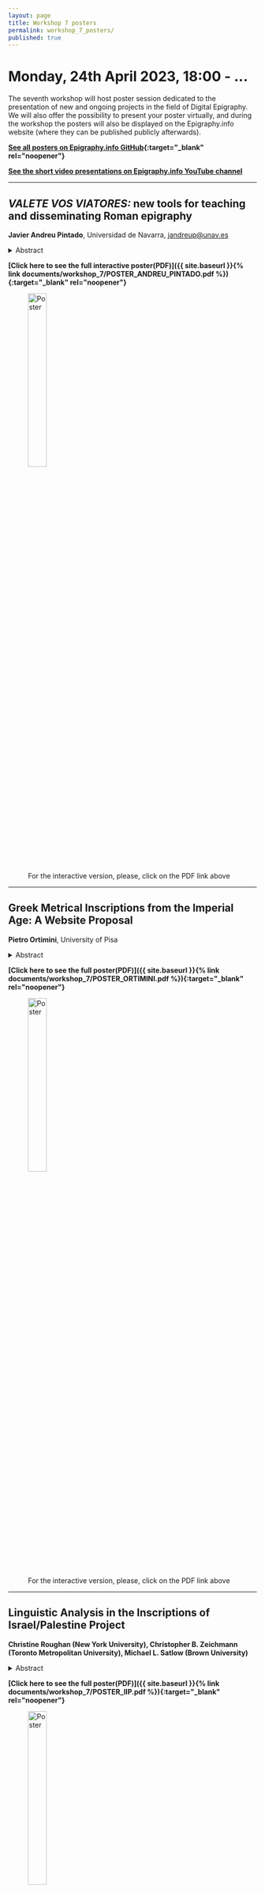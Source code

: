 ```yaml
---
layout: page
title: Workshop 7 posters
permalink: workshop_7_posters/
published: true
---
```



# Monday, 24th April 2023, 18:00 - ...

The seventh workshop will host poster session dedicated to the presentation of new and ongoing projects in the field of Digital Epigraphy. We will also offer the possibility to present your poster virtually, and during the workshop the posters will also be displayed on the Epigraphy.info website (where they can be published publicly afterwards).

**[See all posters on Epigraphy.info GitHub](https://github.com/epigraphy-info/epigraphy-info/tree/main/documents/workshop_7/){:target="_blank" rel="noopener"}** 

**[See the short video presentations on Epigraphy.info YouTube channel](https://www.youtube.com/@EpigraphyInfo)**

---


## *VALETE VOS VIATORES:* new tools for teaching and disseminating Roman epigraphy

**Javier Andreu Pintado**, Universidad de Navarra, jandreup@unav.es

<details markdown="1">
<summary>Abstract</summary>

As was presented in the last [Epigraphy.info workshop](https://epigraphy.info/documents/workshop_6/P5_AndreuPintado_VALETE_VIATORES.pdf), in the last two years, a consortium created by several European Universities, with the financial support of Creative Europe, has developed a project, Valete vos viatores: travelling through Latin inscriptions across the Roman Empire with an essential focus: to develop new tools and supports that contribute to highlight the role played by inscriptions in the Roman world and to use these tools as material supports for new forms of university teaching in Roman Epigraphy, among them, a large virtual repository of digitialized inscriptions, a video game, a documentary serie of four chapters explaining main goals on research in Roman Epigraphy and an open access final publication. The poster will present some of these supports as well as the website created for this purpose in case it is useful for teachers of Roman Epigraphy around the world.

*Further information: [https://www.unav.edu/web/valete-vos-viatores](https://www.unav.edu/web/valete-vos-viatores)*

</details>

**[Click here to see the full interactive poster(PDF)]({{ site.baseurl }}{% link documents/workshop_7/POSTER_ANDREU_PINTADO.pdf %}){:target="_blank" rel="noopener"}**

<figure>
<img src='{{site.baseurl}}/documents/workshop_7/POSTER_ANDREU_PINTADO.png' style="height:30%;" alt="Poster" align="middle" >
<figcaption>For the interactive version, please, click on the PDF link above</figcaption>
</figure>

---

## Greek Metrical Inscriptions from the Imperial Age: A Website Proposal

**Pietro Ortimini**, University of Pisa

<details markdown="1">
<summary>Abstract</summary>

A rich production of Greek epigraphic poetry flourished during the Imperial Age. A corpus of about 1700 Greek metrical inscriptions exhibits significant diversity in the geographical, socio-historical, archaeological contexts, and the literary aspects. As a part of my PhD research project, I am redefining the corpus by adding inscriptions not included in the current editions. Moreover, I am collecting the data relating to the geographical, socio-historical, archaeological contexts and the literary aspects for each inscription.

Over the next few years, I aspire to create a website where the inscriptions of the corpus are fully accessible as a single collection. The inscriptions will be placed on an interactive map, with references to the editions. The data relating to the socio-historical contexts and the literary aspects will be displayed for each inscription. The data are the following: the place of discovery, the epigraphic support, the date, the author, the clients and recipients, the literary genre, the length of the text, the type of meter. It will be also possible to carry out cross-searches thanks to a search index. The intention is to develop the website using Python and the Django web framework. The website will be HTML based, employ semantic markup based on XML, and include external links to the other epigraphy related websites. There are also plans to expand the database to include Greek metrical inscriptions from Late Antiquity (4th -6th century AD).

</details>


**[Click here to see the full poster(PDF)]({{ site.baseurl }}{% link documents/workshop_7/POSTER_ORTIMINI.pdf %}){:target="_blank" rel="noopener"}**

<figure>
<img src='{{site.baseurl}}/documents/workshop_7/POSTER_ORTIMINI.png' style="height:30%;" alt="Poster" align="middle" >
<figcaption>For the interactive version, please, click on the PDF link above</figcaption>
</figure>


---

## Linguistic Analysis in the **Inscriptions of Israel/Palestine** Project

**Christine Roughan (New York University), Christopher B. Zeichmann (Toronto Metropolitan University), Michael L. Satlow (Brown University)**

<details markdown="1">
<summary>Abstract</summary>

The Inscriptions of Israel/Palestine (IIP) project presents a digital corpus of inscriptions from Israel and Palestine dating between the sixth century BCE and the seventh century CE. As of April 2023, this corpus includes 5,282 inscriptions encoded in EpiDoc-compliant XML, an example of which can be seen in the XML excerpt to the right. Four languages comprise the bulk of the corpus: 2,941 of these inscriptions contain Greek, 1,739 contain Aramaic, 457 contain Hebrew, and 262 contain Latin. Other languages (Phoenician, Classical Armenian, Syriac, Arabic, and Georgian) are represented in smaller amounts.

</details>

**[Click here to see the full poster(PDF)]({{ site.baseurl }}{% link documents/workshop_7/POSTER_IIP.pdf %}){:target="_blank" rel="noopener"}**

<figure>
<img src='{{site.baseurl}}/documents/workshop_7/POSTER_IIP.png' style="height:30%;" alt="Poster" align="middle" >
<figcaption>For the interactive version, please, click on the PDF link above</figcaption>
</figure>


<iframe width="100%" height="315" src="https://www.youtube.com/embed/kge6s0VeyfE" title="Linguistic Analysis in the **Inscriptions of Israel/Palestine** Project" frameborder="0" allow="accelerometer; autoplay; clipboard-write; encrypted-media; gyroscope; picture-in-picture; web-share" allowfullscreen></iframe>

---


## When epigraphy meets linguistics. The semantic annotation of modality in the Latin inscriptions of the Republican age.

**Francesca Dell’Oro, Helena Bermúdez Sabel, Pauline Jacsont**

<details markdown="1">
<summary>Abstract</summary>

Modality – i.e., the expression of the notions of necessity, possibility and volition in a language – is today a thriving research field in linguistics. The WoPoss corpus is being set up and annotated with the goal of investigating modality in the history of the Latin language through literary and documentary texts. This poster outlines the new release of the WoPoss corpus, including now 74 inscriptions. This recent achievement crucially enriches the WoPoss corpus and complies with its aim of being a representative corpus in terms of sociolinguistic variables. Moreover, it enhances epigraphic research, by providing a fine-grained semantic analysis which is still rare even on literary texts.

In the poster we outline the whole pipeline along with the sequence of necessary file conversions, including the selection of the relevant Republican inscriptions to be (added and) retrieved from the EDR database, the automatic annotation of the files using the Stanza library for Python (adding lemmas, parts of speech, morphosyntactic description, and syntactic dependencies), the manual semantic annotation, the validation of the final files against the WoPoss project’s schemas and how the corpus can be accessed through the dedicated interface https://woposs.unine.ch/search. 

Acknowledgements: This new release is the result of a close cooperation between the Epigraphic Database Rome project and the SNSF-funded project A World of Possibilities (PI: Francesca Dell’Oro). It was made possible by an EAGLE-IDEA bursary granted to Mrs. Pauline Jacsont.

</details>

**[Click here to see the full poster(PDF)]({{ site.baseurl }}{% link documents/workshop_7/POSTER_WOPOSS.pdf %}){:target="_blank" rel="noopener"}**

<figure>
<img src='{{site.baseurl}}/documents/workshop_7/POSTER_WOPOSS.png' style="height:30%;" alt="Poster" align="middle" >
<figcaption>For the interactive version, please, click on the PDF link above</figcaption>
</figure>

<iframe width="100%" height="315" src="https://www.youtube.com/embed/Oh5zsnVyQLc" title="When epigraphy meets linguistics" frameborder="0" allow="accelerometer; autoplay; clipboard-write; encrypted-media; gyroscope; picture-in-picture; web-share" allowfullscreen></iframe>

---

## EpiSearch. Epigraphic Manuscripts and Digital Humanities.

**Tatiana Tommasi**

<details markdown="1">
<summary>Abstract:</summary>

EpiSearch is a collaborative pilot project that explores the possibilities offered by technologies deployed in the field of the Digital Humanities to recover the data found in the so-called epigraphic manuscripts and to link them to the main online epigraphic databases existing today (EDR, EDH, EDCS, PHI). Epigraphic manuscripts, consisting of handwritten transcriptions made by erudites in post-classical times, are of fundamental value because they preserve the only record for textual sources that have not survived in their physical form. Despite their importance, epigraphic manuscripts have seldom received sufficient scholarly attention; moreover, until now they have never been studied through a digital approach. The EpiSearch project aims at bridging this gap.

To reach this goal the EpiSearch team is working on a case study: an epigraphic manuscript written in Venice in the early 1700s by a local antiquarian, Giovanni Antonio Astori. This study is intended as a proof of concept, in view of a future large-scale and collaborative research plan. 
The project has so far included three main steps.

The first one explores the possibilities offered by Handwritten Text Recognition (HTR) to study epigraphic manuscripts.
The second encompasses designing an integrated system, created by collecting data from the main online epigraphic databases; this will give us the possibility to match the inscriptions that are transcribed in the manuscript with their edition in digital resources.
The last step will produce a digital application to browse a visually annotated version of the manuscript with hyperlinks to the online epigraphic databases for connecting the transcriptions of inscriptions with their current digital editions.

The EpiSearch team includes Federico Boschetti: Institute for Computational Linguistics “A. Zampolli” – National Research Council of Italy (CNR-ILC), Pisa / Venice Centre for Digital and Public Humanities (VeDPH), Ca’ Foscari University of Venice; Lorenzo Calvelli, PI: Department of Humanities and VeDPH, Ca’ Foscari University of Venice; Franz Fischer: Department of Humanities and VeDPH, Ca’ Foscari University of Venice; Daniele Fusi: VeDPH, Ca’ Foscari University of Venice; Silvia Orlandi: Sapienza University of Rome; Thea Sommerschield: Department of Humanities, Ca’ Foscari University of Venice; Tatiana Tommasi: Department of Humanities, Ca’ Foscari University of Venice.

</details>

**[Click here to see the full poster(PDF)]({{ site.baseurl }}{% link documents/workshop_7/POSTER_TOMASSI.pdf %}){:target="_blank" rel="noopener"}**

<figure>
<img src='{{site.baseurl}}/documents/workshop_7/POSTER_TOMASSI.png' style="height:30%;" alt="Poster" align="middle" >
<figcaption>For the full version, please, click on the PDF link above</figcaption>
</figure>

---

## EpiDoc to CIDOC CRM alignment. Towards a semantic integration of epigraphic information

**Francesca Murano & Achille Felicetti**

<details markdown="1">
<summary>Abstract:</summary>

The poster presents the definition of the mapping between the EpiDoc encoding schema and CIDOC CRM, the most relevant ontology in the field of Cultural Heritage, provided by the ItAnt project.

The project "Languages and Cultures of Ancient Italy. Historical Linguistics and Digital Models" aims to investigate the languages of Ancient Italy by combining the traditional methods, proper to historical linguistics, with methods and technologies proper to the Digital Humanities.

The languages of ancient Italy are documented almost exclusively in epigraphic texts and the creation of the first digital archive of their documentation according to the TEI/EpiDoc Guidelines is one of the main objectives of the project.

In order to foster future interoperability and integration with other external datasets, a paramount concern of the project, we are mapping the EpiDoc schema to the CIDOC CRM ontology, in particular to its CRMtex extension, an ontological model developed to support the study of ancient documents by identifying relevant textual entities and by modelling the scientific process related to their investigation and features.
CRMtex defines classes and properties for describing a handwritten text in all its aspects, from its creation in the past, down to its present conservation, investigation and study by scholars, including its transcription, translation, interpretation and publication. 

The full compatibility of CRMtex with the CIDOC CRM ontology and its extensions ensures persistent interoperability of data encoded by means of its entities with other semantic information produced in Cultural Heritage and Digital Humanities.

</details>

**[Click here to see the full poster(PDF)]({{ site.baseurl }}{% link documents/workshop_7/POSTER_MURANO_FELICETTI.pdf %}){:target="_blank" rel="noopener"}**

<figure>
<img src='{{site.baseurl}}/documents/workshop_7/POSTER_MURANO_FELICETTI.png' style="height:30%;" alt="Poster" align="middle" >
<figcaption>For the full version, please, click on the PDF link above</figcaption>
</figure>

---

## Digitization of the inscriptions on the monuments of Armenian cultural heritage in Nagorno-Karabakh region

**Tamrazyan Hamest**

<details markdown="1">
<summary>Abstract</summary>

As part of a series of actions coordinated by the École Polytechnique Fédérale de Lausanne, the Digital Humanities Institute is currently prototyping methods to offer rapid deployment of DH technology in situations of crisis when a good network of local partners can be identified and coordinated. So far, we have collected, systematized and digitized more than two hundred inscriptions from the Nagorno-Karabakh region. By documenting, digitizing and annotating these inscriptions we strive to create a single readily searchable database of Armenian inscriptions of Nagorno-Karabakh complete with the essential information about them. However, the resources and methods of Digital Epigraphy have not yet been applied to Armenian inscriptions properly. 

This project will be one of the first steps in this direction. It will help to point out the methodological issues which are specific to the application of information technologies to Armenian epigraphy. We assume that the computational approach is going to change the way Armenian epigraphy is studied, to the extent of renovating the discipline on the basis of new, unexplored questions.

</details>

**[Click here to see the full poster(PDF)]({{ site.baseurl }}{% link documents/workshop_7/POSTER_TAMRAZYAN.pdf %}){:target="_blank" rel="noopener"}**

<figure>
<img src='{{site.baseurl}}/documents/workshop_7/POSTER_TAMRAZYAN.png' style="height:30%;" alt="Poster" align="middle" >
<figcaption>For the interactive version, please, click on the PDF link above</figcaption>
</figure>

---

## Digital epigraphy and social media for master students: the example of Linear B tablets

**Elena Duce Pastor**

<details markdown="1">
<summary>Abstract</summary>

In this poster, I will present a project I am developing for the academic year 2022-2023 for master students in Antiquity. Concretely, in the subject “The Aegean in the bronze age: Minoans and Mycenaeans”. Students must study one Tablet in lineal B using online databases for bibliography and DAMOS database, which implies learning skills about digital epigraphy. Finally, they have to present their results in a Twitter file related to an official account (Antiquity from the University).

This Project implies the acquisition of digital humanities skills by students and the spread of this info to the general public. I try to teach them not only to be users of digital epigraphy but also to take into account public History.

</details>

**[Click here to see the full poster(PDF)]({{ site.baseurl }}{% link documents/workshop_7/POSTER_DUCE_PASTOR.pdf %}){:target="_blank" rel="noopener"}**

<figure>
<img src='{{site.baseurl}}/documents/workshop_7/POSTER_DUCE_PASTOR.png' style="height:30%;" alt="Poster" align="middle" >
<figcaption>For the interactive version, please, click on the PDF link above</figcaption>
</figure>

---

## AGILe: the First Dedicated Lemmatizer for Ancient Greek Inscriptions 

**Evelien de Graaf, Silvia Stopponi, Jasper Bos, Saskia Peels-Matthey, Malvina Nissim**

<details markdown="1">
<summary>Abstract</summary>

Lemmatization (i.e. linking word forms to their lemmata) of Ancient Greek corpora is of key importance. Lemmatized texts allow for more advanced analyses, for example to easier retrieve (co)-occurrences  and collocations, since it is possible to find all inflected forms of the same lemma with only one search. Despite these advantages, most corpora of Ancient Greek inscriptions have not been lemmatized yet. To remedy this problem, we present **an automatic lemmatizer dedicated to inscriptions**, which can  achieve up to 85% accuracy. 
We first tested the performance of three available lemmatizers for ancient Greek, GLEM (Bary et al., 2017), the CLTK lemmatizer (Burns, 2020) and the UDPipe lemmatizer (Straka, 2019) on ancient Greek inscriptions. For evaluation, we used a manually lemmatized corpus, the *Collection of Greek Ritual Norms* project (Carbon et al., 2016), and compared the suggestions of these lemmatizers to the manually entered “gold” lemmata. Although reported performance of the lemmatizers on literary texts is around 90%, they perform worse (av. 46% correctness) on the CGRN, since they have been trained on, and are thus successful for literary texts, while epigraphical corpora come with specific challenges, notably,  large (dialectal) variation and spelling mistakes. 

We then created an automatic lemmatizer for inscriptions (called [AGILe](AGILe)), learning directly from epigraphic material, thanks to recent advances in machine learning. Specifically, we trained the Stanza lemmatizer (Qi et al., 2020) on the CGRN, to obtain a lemmatizer tailored to epigraphy. We were able  to increase the performance of automatic lemmatization, achieving almost 85% accuracy.

**Bibliography**

Bary, C., Berck, P., Hendrickx, I. (2017), *A Memory-based Lemmatizer for Ancient Greek, in Proceedings of the 2nd International Conference on Digital Access to Textual Cultural Heritage*, 91– 95.

Johnson, K. P., Burns, P. J., Stewart, J., Cook, T., Besnier, C., Mattingly, W. J. B. (2021), *The  Classical Language Toolkit: An NLP Framework for Pre-Modern Languages, in Proceedings of  the 59th Annual Meeting of the Association for Computational Linguistics and the 11th  International Joint Conference on Natural Language Processing: System Demonstrations*, 20- 29. 

Carbon, J-M., Peels, S., Pirenne-Delforge, V. (2016), *A Collection of Greek Ritual Norms (CGRN)*,  <http://cgrn.ulg.ac.be/>. 

Straka, M., Straková, J., Hajič, J. (2019), *Evaluating Contextualized Embeddings on 54 Languages in POS Tagging, Lemmatization and Dependency Parsing, ArXiv.Org Computing Research  Repository*, <https://arxiv.org/abs/1908.07448>.

Qi, P., Zhang, Y., Zhang, Y., Bolton, J., and Manning, C. D. (2020). *Stanza: A Python natural language processing toolkit for many human languages, in Proceedings of the 58th Annual
Meeting of the Association for Computational Linguistics: System Demonstrations.*

</details>

**[Click here to see the full poster(PDF)]({{ site.baseurl }}{% link documents/workshop_7/POSTER_AGILE.pdf %}){:target="_blank" rel="noopener"}**

<figure>
<img src='{{site.baseurl}}/documents/workshop_7/POSTER_AGILE.png' style="height:30%;" alt="Poster" align="middle" >
<figcaption>For the interactive version, please, click on the PDF link above</figcaption>
</figure>

---

## Behind the scenes of the MAPPOLA Database

**Chiara Cenati, Alexander Gangoly, Victoria González Berdús, Peter Kruschwitz, Denisa Murzea, Rainer Simon, Paul Strobach, Mirko Tasso*

<details markdown="1">
<summary>Abstract</summary>

At the V Epigraphy.info workshop in 2020 we presented the idea of an open-access platform  for the ERC-funded project MAPPOLA (Mapping out the poetic landscape(s) of the Roman  empire) displaying the circa 4000 Latin and Greek verse inscriptions produced in the Roman  world on an interactive map, according to various descriptors which include chronology, type  of inscription, prosopographical features, language, etc. Now, almost three years later, we would like to show to the Digital Epigraphy community the  progress we have made in the programming of the database and the technology we have  adopted. 

The database application is programmed in Python using the Flask framework. It loads and  stores data from a relational database (MySQL) which we have given a specifically designed  schema that fits our needs. We have used Eagle Vocabularies as far as possible and we have  adapted them when necessary. For the bibliography we have set up a Zotero library which will  be also extra referenced in the database. EpiDoc is used for the transcription of the epigraphic  texts. For basic tags the Patrimonium EpiDoc converter has been implemented. Different  visualizations of the diplomatic and interpretive transcription as well as the display of verse  division have been obtained in EpiDoc. 

Users will be able to display and filter the results of their search both as a list and on an  interactive map which has been implemented. The technical basis for the map is MapLibre, an  Open Source map library. Users will be able to switch between two different background layers,  a present-day map based on OpenStreetMap data from the MapTiler hosting service, and the  Digital Atlas of the Roman Empire map from the University of Gothenburg.

</details>

**[Click here to see the full poster(PDF)]({{ site.baseurl }}{% link documents/workshop_7/POSTER_MAPPOLA.pdf %}){:target="_blank" rel="noopener"}**

<figure>
<img src='{{site.baseurl}}/documents/workshop_7/POSTER_MAPPOLA.png' style="height:30%;" alt="Poster" align="middle" >
<figcaption>For the interactive version, please, click on the PDF link above</figcaption>
</figure>

---

**If you have any questions, please do not hesitate to contact the Epigraphy.info committee ([info@epigraphy.info](mailto:info@epigraphy.info)).**

<!-- 
POSTER TEMPLATE

## Poster X - Title

**Author**, Affiliation

*Abstract:*

Provide text

**[Click here to see the full Poster 1 (PDF)]({{ site.baseurl }}{% link documents/workshop_7/POSTER_ANDREU_PINTADO.pdf %}){:target="_blank" rel="noopener"}**


*Project link: [https://LINK](https://LINK


Or [Download Poster 1 as PPTX]({{ site.baseurl }}{% link documents/workshop_7/POSTER_ANDREU_PINTADO.pdf %}){:target="_blank" rel="noopener"}



<figure>
<img src='{{site.baseurl}}/documents/workshop_7/POSTER_ANDREU_PINTADO.pdf' style="width:100%;" alt="Poster 1" align="middle" >
<figcaption>Poster preview</figcaption>
</figure>

---

DONE: 
1. Javier Andreu Pintado (online): VALETE VOS VIATORES: ​​new tools for teaching and disseminating Roman epigraphy
2. Pietro Ortimini, Greek Metrical Inscriptions from the Imperial Age (1st-3rd century AD): a Website Proposal.
3. Christopher B. Zeichmann (online) Jewish military epigraphic evidence
4. Francesca Dell’Oro, et al. (online): When epigraphy meets linguistics. The semantic annotation of modality in the Latin inscriptions of the Republican age.
5. Tatiana Tomassi et al.: EpiSearch. Epigraphic Manuscripts and Digital Humanities
6. Francesca Murano & Achille Felicetti, EpiDoc to CIDOC CRM alignment. Towards a semantic integration of epigraphic information
7. Tamrazyan Hamest: Digitization of the inscriptions on the monuments of Armenian cultural heritage in Nagorno-Karabakh region
8. Elena Duce Pastor: Digital epigraphy and social media for master students: the example of Linear B tablets
9. Evelien de Graaf et al.: Lemmatizer for ancient Greek inscriptions
10. Chiara Cenati: Behind the scenes of the MAPPOLA Database 





NOT-DONE:

Amanda Rampichini: Digital epigraphy doctoral project
Tom Gheldof et al.: An innovative approach in the study of ancient written artefacts: the ENCODE Project
Trismegistos: poster TBD
-->
